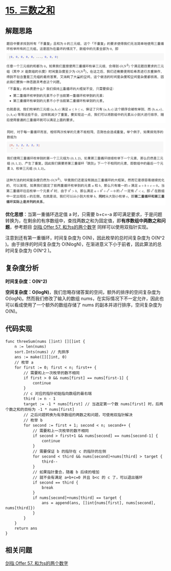 # [15. 三数之和](https://leetcode-cn.com/problems/3sum/)

## 解题思路

![0D88B891-1448-4483-84AD-A844009E4282](images/0D88B891-1448-4483-84AD-A844009E4282.png)

![A60B9A30-1414-4CF0-99B7-212398ED383D](images/A60B9A30-1414-4CF0-99B7-212398ED383D.png)

![0DFD2E49-917E-4AC9-BE55-0833D776BCE8](images/0DFD2E49-917E-4AC9-BE55-0833D776BCE8.png)

**优化思想**：当第一重循环选定值 a 时，只需要 b+c=-a 即可满足要求，于是问题转换为，在剩余的有序数组中，查找两数之和为固定值，即**有序数组中两数之和问题**，参考题目 [剑指 Offer 57. 和为s的两个数字](https://github.com/WTongStudio/LeetCode/blob/master/数据结构/数组/剑指%20Offer%2057.%20和为s的两个数字.md) 同样可以使用双指针实现。

注意到还有第一重循环，时间复杂度为 O(N)，因此枚举的总时间复杂度为 O(N^2 )。由于排序的时间复杂度为 O(NlogN)，在渐进意义下小于前者，因此算法的总时间复杂度为 O(N^2 )。

## 复杂度分析

**时间复杂度：O(N^2)**

**空间复杂度：O(logN)**，我们忽略存储答案的空间，额外的排序的空间复杂度为 O(logN)。然而我们修改了输入的数组 nums，在实际情况下不一定允许，因此也可以看成使用了一个额外的数组存储了 nums 的副本并进行排序，空间复杂度为 O(N)。

## 代码实现

```golang
func threeSum(nums []int) [][]int {
	n := len(nums)
	sort.Ints(nums) // 先排序
	ans := make([][]int, 0)
	// 枚举 a
	for first := 0; first < n; first++ {
		// 需要和上一次枚举的数不相同
		if first > 0 && nums[first] == nums[first-1] {
			continue
		}
		// c 对应的指针初始指向数组的最右端
		third := n - 1
		target := -1 * nums[first] // 当选定第一个数 nums[first] 时，后两个数之和的目标为 -1 * nums[first]
		// 之后问题转换为有序数组的两数之和问题，可使用双指针解决
		// 枚举 b
		for second := first + 1; second < n; second++ {
			// 需要和上一次枚举的数不相同
			if second > first+1 && nums[second] == nums[second-1] {
				continue
			}
			// 需要保证 b 的指针在 c 的指针的左侧
			for second < third && nums[second]+nums[third] > target {
				third--
			}
			// 如果指针重合，随着 b 后续的增加
			// 就不会有满足 a+b+c=0 并且 b<c 的 c 了，可以退出循环
			if second == third {
				break
			}
			if nums[second]+nums[third] == target {
				ans = append(ans, []int{nums[first], nums[second], nums[third]})
			}
		}
	}
	return ans
}
```

## 相关问题

[剑指 Offer 57. 和为s的两个数字](https://github.com/WTongStudio/LeetCode/blob/master/数据结构/数组/剑指%20Offer%2057.%20和为s的两个数字.md)

